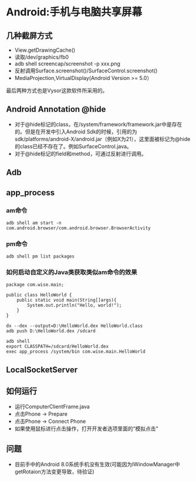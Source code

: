 # Android:手机与电脑共享屏幕

## 几种截屏方式

* View.getDrawingCache()
* 读取/dev/graphics/fb0
* adb shell screencap/screenshot -p xxx.png
* 反射调用Surface.screenshot()/SurfaceControl.screenshot()
* MediaProjection,VirtualDisplay(Android Version >= 5.0）

最后两种方式也是Vysor这款软件所采用的。

## Android Annotation @hide

* 对于@hide标记的class，在/system/framework/framework.jar中是存在的。但是在开发中引入Android Sdk的时候，引用的为sdk/platforms/android-X/android.jar（例如X为21），这里面被标记为@hide的class已经不存在了。例如SurfaceControl.java。
* 对于@hide标记的field和method，可通过反射进行调用。

## Adb
## app_process
### am命令

```
adb shell am start -n com.android.browser/com.android.browser.BrowserActivity
```

### pm命令

```
adb shell pm list packages
```

### 如何启动自定义的Java类获取类似am命令的效果

```
package com.wise.main;

public class HelloWorld {
    public static void main(String[]args){
        System.out.println("Hello, world!");
    }
}
```
```
dx --dex --output=D:\HelloWorld.dex HelloWorld.class
adb push D:\HelloWorld.dex /sdcard
```
```
adb shell
export CLASSPATH=/sdcard/HelloWorld.dex
exec app_process /system/bin com.wise.main.HelloWorld
```

## LocalSocketServer

## 如何运行
* 运行ComputerClientFrame.java
* 点击Phone -> Prepare
* 点击Phone -> Connect Phone
* 如果使用鼠标进行点击操作，打开开发者选项里面的“模拟点击”

## 问题
* 目前手中的Android 8.0系统手机没有生效(可能因为IWindowManager中getRotaion方法变更导致，待验证)
